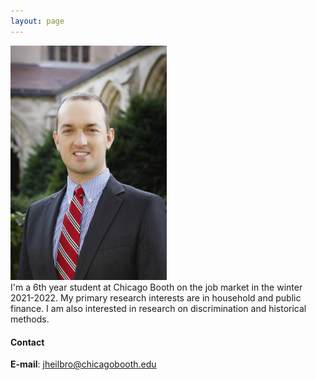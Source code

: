 ```yaml
---
layout: page
---
```



<div class='row'>
  <div class='col-md-5' markdown='1'>
  <!-- ![Alt Text](/images/JohnHeilbron-010.jpg) -->
  <img width='250' class='center-block' src='/images/JohnHeilbron-010.jpg'>
  </div>
  <div class='col-md-7' markdown='1'>
  I'm a 6th year student at Chicago Booth on the job market in the winter 2021-2022. My primary research interests are in household and public finance. I am also interested in research on discrimination and historical methods. 
  </div>
</div>





#### Contact

**E-mail**: [jheilbro@chicagobooth.edu](mailto:jheilbro@chicagobooth.edu)
